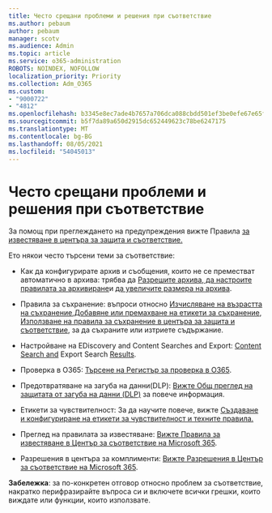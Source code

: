 ```yaml
---
title: Често срещани проблеми и решения при съответствие
ms.author: pebaum
author: pebaum
manager: scotv
ms.audience: Admin
ms.topic: article
ms.service: o365-administration
ROBOTS: NOINDEX, NOFOLLOW
localization_priority: Priority
ms.collection: Adm_O365
ms.custom:
- "9000722"
- "4812"
ms.openlocfilehash: b3345e8ec7ade4b7657a706dca088cbdd501ef3be0efe67e65facdabbaf5c98a
ms.sourcegitcommit: b5f7da89a650d2915dc652449623c78be6247175
ms.translationtype: MT
ms.contentlocale: bg-BG
ms.lasthandoff: 08/05/2021
ms.locfileid: "54045013"
---
```

# <a name="compliance-common-issues-and-resolutions"></a>Често срещани проблеми и решения при съответствие

За помощ при преглеждането на предупреждения вижте Правила [за известяване в центъра за защита и съответствие.](/microsoft-365/compliance/alert-policies)

Ето някои често търсени теми за съответствие:

- Как да конфигурирате архив и съобщения, които не се преместват автоматично в архива: трябва да [Разрешите архива, да настроите правилата за архивиране](/microsoft-365/compliance/set-up-an-archive-and-deletion-policy-for-mailboxes)и [да увеличите размера на архива](/microsoft-365/compliance/enable-unlimited-archiving).

- Правила за съхранение: въпроси относно [Изчисляване на възрастта на съхранение](/exchange/security-and-compliance/messaging-records-management/retention-age),[Добавяне или премахване на етикети за съхранение](/exchange/security-and-compliance/messaging-records-management/add-or-remove-retention-tags), [Използване на правила за съхранение в центъра за защита и съответствие](/exchange/security-and-compliance/messaging-records-management/create-a-retention-policy), за да съхраните или изтриете съдържание.

- Настройване на EDiscovery and Content Searches and Export: [Content Search and](/microsoft-365/compliance/content-search) Export Search [Results](/microsoft-365/compliance/export-search-results).

- Проверка в O365: [Търсене на Регистър за проверка в O365](/microsoft-365/compliance/search-the-audit-log-in-security-and-compliance).

- Предотвратяване на загуба на данни(DLP): [Вижте Общ преглед на защитата от загуба на данни (DLP)](/microsoft-365/compliance/data-loss-prevention-policies) за повече информация.
 
- Етикети за чувствителност: За да научите повече, вижте [Създаване и конфигуриране на етикети за чувствителност и техните правила.](/microsoft-365/compliance/create-sensitivity-labels)

- Преглед на правилата за известяване: [Вижте Правила за известяване в Център за съответствие на Microsoft 365](/microsoft-365/compliance/alert-policies).

- Разрешения в центъра за комплименти: [Вижте Разрешения в Център за съответствие на Microsoft 365](/microsoft-365/compliance/microsoft-365-compliance-center-permissions).

**Забележка**: за по-конкретен отговор относно проблем за съответствие, накратко перифразирайте въпроса си и включете всички грешки, които виждате или функции, които използвате.
